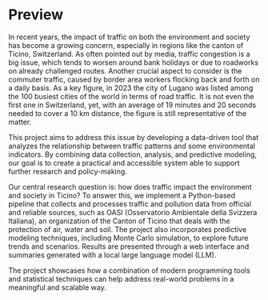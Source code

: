 # Preview

In recent years, the impact of traffic on both the environment and society has become a growing concern, especially in regions like the canton of Ticino, Switzerland. As often pointed out by media, traffic congestion is a big issue, which tends to worsen around bank holidays or due to roadworks on already challenged routes. Another crucial aspect to consider is the commuter traffic, caused by border area workers flocking back and forth on a daily basis. As a key figure, in 2023 the city of Lugano was listed among the 100 busiest cities of the world in terms of road traffic. It is not even the first one in Switzerland, yet, with an average of 19 minutes and 20 seconds needed to cover a 10 km distance, the figure is still representative of the matter.

This project aims to address this issue by developing a data-driven tool that analyzes the relationship between traffic patterns and some environmental indicators. By combining data collection, analysis, and predictive modeling, our goal is to create a practical and accessible system able to support further research and policy-making.

Our central research question is: how does traffic impact the environment and society in Ticino? To answer this, we implement a Python-based pipeline that collects and processes traffic and pollution data from official and reliable sources, such as OASI (Osservatorio Ambientale della Svizzera Italiana), an organization of the Canton of Ticino that deals with the protection of air, water and soil.
The project also incorporates predictive modeling techniques, including Monte Carlo simulation, to explore future trends and scenarios. Results are presented through a web interface and summaries generated with a local large language model (LLM). 

The project showcases how a combination of modern programming tools and statistical techniques can help address real-world problems in a meaningful and scalable way.
